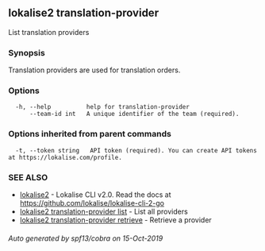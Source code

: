## lokalise2 translation-provider

List translation providers

### Synopsis

Translation providers are used for translation orders.

### Options

```
  -h, --help          help for translation-provider
      --team-id int   A unique identifier of the team (required).
```

### Options inherited from parent commands

```
  -t, --token string   API token (required). You can create API tokens at https://lokalise.com/profile.
```

### SEE ALSO

* [lokalise2](lokalise2.md)	 - Lokalise CLI v2.0. Read the docs at https://github.com/lokalise/lokalise-cli-2-go
* [lokalise2 translation-provider list](lokalise2_translation-provider_list.md)	 - List all providers
* [lokalise2 translation-provider retrieve](lokalise2_translation-provider_retrieve.md)	 - Retrieve a provider

###### Auto generated by spf13/cobra on 15-Oct-2019
